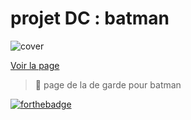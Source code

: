 # projet DC : batman
![cover](https://i.imgur.com/hgknLEP.jpg)

[Voir la page](https://ngonothierry.github.io/projet-batman/)

>📝 page de la de garde pour batman

[![forthebadge](https://forthebadge.com/images/badges/validated-html5.svg)](https://forthebadge.com)